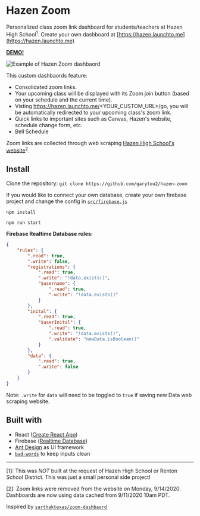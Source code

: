 # Hazen Zoom

Personalized class zoom link dashboard for students/teachers at Hazen High School<sup>1</sup>. Create your own dashboard at [https://hazen.launchto.me](https://hazen.launchto.me)

[**DEMO!**](http://localhost:3000/demo)

![Example of Hazen Zoom dashbaord](https://user-images.githubusercontent.com/20099646/92957175-fd0d7280-f41c-11ea-8596-b6f775031cc9.JPG)

This custom dashbaords feature:

- Consolidated zoom links.
- Your upcoming class will be displayed with its Zoom join button (based on your schedule and the current time).
- Visting https://hazen.launchto.me/<YOUR_CUSTOM_URL>/go, you will be automatically redirected to your upcoming class's zoom link.
- Quick links to important sites such as Canvas, Hazen's website, schedule change form, etc.
- Bell Schedule

Zoom links are collected through web scraping [Hazen High School's website](https://hazen.rentonschools.us/class-of-2020/links-to-zoom-classrooms)<sup>2</sup>.

## Install

Clone the repository: `git clone https://github.com/garytou2/hazen-zoom`

If you would like to connect your own database, create your own firebase project and change the config in [`src/firebase.js`](src/firebase.js)

`npm install`

`npm run start`

**Firebase Realtime Database rules:**

```JSON
{
	"rules": {
		".read": true,
		".write": false,
		"registrations": {
			".read": true,
			".write": "!data.exists()",
			"$username": {
				".read": true,
				".write": "!data.exists()"
			}
		},
		"inital": {
			".read": true,
			"$userInital": {
				".read": true,
				".write": "!data.exists()",
				".validate": "newData.isBoolean()"
			}
		},
		"data": {
			".read": true,
			".write": false
		}
	}
}
```

Note: `.write` for `data` will need to be toggled to `true` if saving new Data web scraping website.

## Built with

- React ([Create React App](https://reactjs.org/docs/create-a-new-react-app.html))
- Firebase ([Realtime Database](https://firebase.google.com/docs/database))
- [Ant Design](https://ant.design/) as UI framework
- [`bad-words`](https://www.npmjs.com/package/bad-words) to keep inputs clean

---

[1]: This was _NOT_ built at the request of Hazen High School or Renton School District. This was just a small personal side project!

[2]: Zoom links were removed from the website on Monday, 9/14/2020. Dashboards are now using data cached from 9/11/2020 10am PDT.

Inspired by [`sarthaktexas/zoom-dashbaord`](https://github.com/sarthaktexas/zoom-dashboard)
